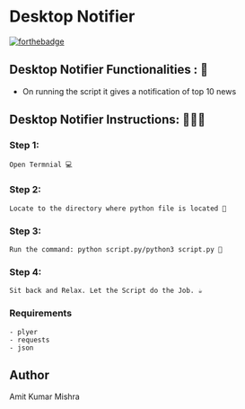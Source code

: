 # <b>Desktop Notifier</b>

[![forthebadge](https://forthebadge.com/images/badges/made-with-python.svg)](https://forthebadge.com)

## Desktop Notifier Functionalities : 🚀

- On running the script it gives a notification of top 10 news

## Desktop Notifier Instructions: 👨🏻‍💻

### Step 1:

    Open Termnial 💻

### Step 2:

    Locate to the directory where python file is located 📂

### Step 3:

    Run the command: python script.py/python3 script.py 🧐

### Step 4:

    Sit back and Relax. Let the Script do the Job. ☕

### Requirements

    - plyer
    - requests
    - json
    
## Author
   
   Amit Kumar Mishra

